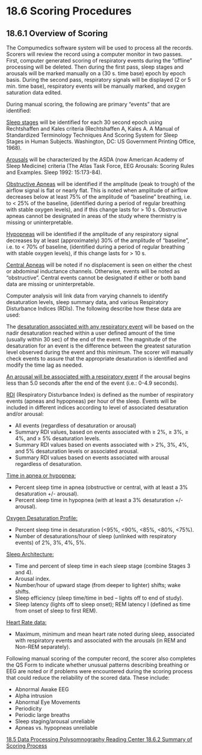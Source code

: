 # 18.6 Scoring Procedures

## 18.6.1 Overview of Scoring

The Compumedics software system will be used to process all the records.  Scorers will review the record using a computer monitor in two passes.  First, computer generated scoring of respiratory events during the “offline” processing will be deleted. Then during the first pass, sleep stages and arousals will be marked manually on a (30 s. time base) epoch by epoch basis.  During the second pass, respiratory signals will be displayed (2 or 5 min. time base), respiratory events will be manually marked, and oxygen saturation data edited.

During manual scoring, the following are primary “events” that are identified:

<u>Sleep stages</u> will be identified for each 30 second epoch using Rechtshaffen and Kales criteria (Rechtshaffen A, Kales A. A Manual of Standardized Terminology Techniques And Scoring System for Sleep Stages in Human Subjects.  Washington, DC: US Government Printing Office, 1968).

<u>Arousals</u> will be characterized by the ASDA (now American Academy of Sleep Medicine) criteria (The Atlas Task Force, EEG Arousals: Scoring Rules and Examples.  Sleep 1992: 15:173-84).

<u>Obstructive Apneas</u> will be identified if the amplitude (peak to trough) of the airflow signal is flat or nearly flat. This is noted when amplitude of airflow decreases below at least 75% of the amplitude of “baseline” breathing, i.e. to < 25% of the baseline, (identified during a period of regular breathing with stable oxygen levels), and if this change lasts for > 10 s.  Obstructive apneas cannot be designated in areas of the study where thermistry is missing or uninterpretable.

<u>Hypopneas</u> will be identified if the amplitude of any respiratory signal decreases by at least (approximately) 30% of the amplitude of “baseline”, i.e. to < 70% of baseline, (identified during a period of regular breathing with stable oxygen levels), if this change lasts for > 10 s.

<u>Central Apneas</u> will be noted if no displacement is seen on either the chest or abdominal inductance channels.  Otherwise, events will be noted as “obstructive”. Central events cannot be designated if either or both band data are missing or uninterpretable.

Computer analysis will link data from varying channels to identify desaturation levels, sleep summary data, and various Respiratory Disturbance Indices (RDIs). The following describe how these data are used:

The <u>desaturation associated with any respiratory event</u> will be based on the nadir desaturation reached within a user defined amount of the time (usually within 30 sec) of the end of the event.  The magnitude of the desaturation for an event is the difference between the greatest saturation level observed during the event and this minimum.  The scorer will manually check events to assure that the appropriate desaturation is identified and modify the time lag as needed.

<u>An arousal will be associated with a respiratory event</u> if the arousal begins less than 5.0 seconds after the end of the event (i.e.: 0-4.9 seconds).

<u>RDI</u> (Respiratory Disturbance Index) is defined as the number of respiratory events (apneas and hypopneas) per hour of the sleep. Events will be included in different indices according to level of associated desaturation and/or arousal:

* All events (regardless of desaturation or arousal)
* Summary RDI values, based on events associated with ≥ 2%, ≥ 3%, ≥ 4%, and ≥ 5% desaturation levels.
* Summary RDI values based on events associated with > 2%, 3%, 4%, and 5% desaturation levels or associated arousal.
* Summary RDI values based on events associated with arousal regardless of desaturation.

<u>Time in apnea or hypopnea:</u>

* Percent sleep time in apnea (obstructive or central, with at least a 3% desaturation +/- arousal).
* Percent sleep time in hypopnea (with at least a 3% desaturation +/- arousal).

<u>Oxygen Desaturation Profile:</u>

* Percent sleep time in desaturation (<95%, <90%, <85%, <80%, <75%).
* Number of desaturations/hour of sleep (unlinked with respiratory events) of 2%, 3%, 4%, 5%.

<u>Sleep Architecture:</u>

* Time and percent of sleep time in each sleep stage (combine Stages 3 and 4).
* Arousal index.
* Number/hour of upward stage (from deeper to lighter) shifts; wake shifts.
* Sleep efficiency (sleep time/time in bed – lights off to end of study).
* Sleep latency (lights off to sleep onset); REM latency I (defined as time from onset of sleep to first REM).

<u>Heart Rate data:</u>

* Maximum, minimum and mean heart rate noted during sleep, associated with respiratory events and associated with the arousals (in REM and Non-REM separately).

Following manual scoring of the computer record, the scorer also completes the QS Form to indicate whether unusual patterns describing breathing or EEG are noted or if problems were encountered during the scoring process that could reduce the reliability of the scored data. These include:

* Abnormal Awake EEG
* Alpha intrusion
* Abnormal Eye Movements
* Periodicity
* Periodic large breaths
* Sleep staging/arousal unreliable
* Apneas vs. hypopneas unreliable


<div class="center">
<div class="btn-group">
  <a href=":pages_path:/manuals/psg-reading-center/18-05-data-processing.md" class="btn btn-default">
    <span class="glyphicon glyphicon-chevron-left"></span>
    18.5 Data Processing
  </a>

  <a href=":pages_path:/manuals/psg-reading-center" class="btn btn-default">
    <span class="glyphicon glyphicon-chevron-up"></span>
    Polysomnography Reading Center
  </a>

  <a href=":pages_path:/manuals/psg-reading-center/18-06-02-scoring-rules.md" class="btn btn-success">
    18.6.2 Summary of Scoring Process
    <span class="glyphicon glyphicon-chevron-right"></span>
  </a>
</div>
</div>
